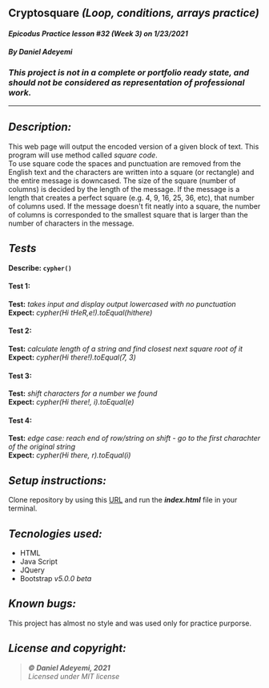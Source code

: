 ## Cryptosquare *(Loop, conditions, arrays practice)*
#### *Epicodus Practice lesson #32 (Week 3) on 1/23/2021*
***By Daniel Adeyemi***

### *This project is not in a complete or portfolio ready state, and should not be considered as representation of professional work.*
---
## *Description:*
This web page will output the encoded version of a given block of text. This program will use method called *square code*.   
To use square code the spaces and punctuation are removed from the English text and the characters are written into a square (or rectangle) and the entire message is downcased. The size of the square (number of columns) is decided by the length of the message. If the message is a length that creates a perfect square (e.g. 4, 9, 16, 25, 36, etc), that number of columns used. If the message doesn't fit neatly into a square, the number of columns is corresponded to the smallest square that is larger than the number of characters in the message. 

## *Tests*
 
**Describe: `cypher()`**   
#### Test 1:
**Test:** *takes input and display output lowercased with no punctuation*   
**Expect:** *cypher(Hi tHeR,e!).toEqual(hithere)* 
#### Test 2:   
**Test:** *calculate length of a string and find closest next square root of it*   
**Expect:** *cypher(Hi there!).toEqual(7, 3)* 
#### Test 3:   
**Test:** *shift characters for a number we found*   
**Expect:** *cypher(Hi there!, i).toEqual(e)*   
#### Test 4:   
**Test:** *edge case: reach end of row/string on shift - go to the first charachter of the original string*   
**Expect:** *cypher(Hi there, r).toEqual(i)* 

## *Setup instructions:*
Clone repository by using this [URL](https://github.com/DanielAdeyemi/Epicodus_practice_1_23_cypher.git) and run the ***index.html*** file in your terminal.

## *Tecnologies used:*
* HTML
* Java Script
* JQuery
* Bootstrap *v5.0.0 beta*

## *Known bugs:*
This project has almost no style and was used only for practice purporse.

## *License and copyright:*

> ***© Daniel Adeyemi, 2021***   
> *Licensed under MIT license*